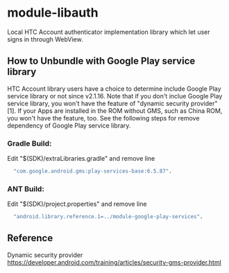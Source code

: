 module-libauth
==============

Local HTC Account authenticator implementation library which let user signs in through WebView.


How to Unbundle with Google Play service library
-----------------------

HTC Account library users have a choice to determine include Google Play service library or not
since v2.1.16. Note that if you don't inclue Google Play service library, you won't have the
feature of "dynamic security provider"[1]. If your Apps are installed in the ROM without GMS, such
as China ROM, you won't have the feature, too. See the following steps for remove dependency of
Google Play service library.

### Gradle Build:
  Edit "$(SDK)/extraLibraries.gradle" and remove line
```bash
  "com.google.android.gms:play-services-base:6.5.87".
```

### ANT Build:
  Edit "$(SDK)/project.properties" and remove line
```bash
  "android.library.reference.1=../module-google-play-services".
```


Reference
-----------------------

Dynamic security provider
https://developer.android.com/training/articles/security-gms-provider.html

